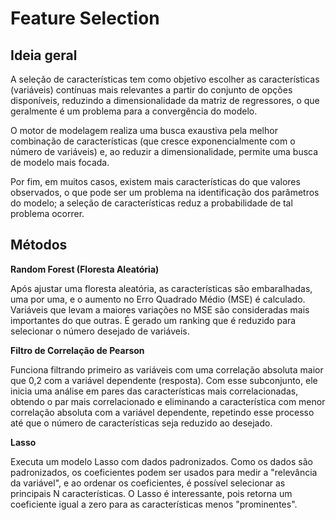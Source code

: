 # Feature Selection

## Ideia geral  

A seleção de características tem como objetivo escolher as características (variáveis) contínuas mais relevantes a partir do conjunto de opções disponíveis, reduzindo a dimensionalidade da matriz de regressores, o que geralmente é um problema para a convergência do modelo. 

O motor de modelagem realiza uma busca exaustiva pela melhor combinação de características (que cresce exponencialmente com o número de variáveis) e, ao reduzir a dimensionalidade, permite uma busca de modelo mais focada. 

Por fim, em muitos casos, existem mais características do que valores observados, o que pode ser um problema na identificação dos parâmetros do modelo; a seleção de características reduz a probabilidade de tal problema ocorrer. 

## Métodos 

**Random Forest (Floresta Aleatória)** 

Após ajustar uma floresta aleatória, as características são embaralhadas, uma por uma, e o aumento no Erro Quadrado Médio (MSE) é calculado. Variáveis que levam a maiores variações no MSE são consideradas mais importantes do que outras. É gerado um ranking que é reduzido para selecionar o número desejado de variáveis. 

**Filtro de Correlação de Pearson** 

Funciona filtrando primeiro as variáveis com uma correlação absoluta maior que 0,2 com a variável dependente (resposta). Com esse subconjunto, ele inicia uma análise em pares das características mais correlacionadas, obtendo o par mais correlacionado e eliminando a característica com menor correlação absoluta com a variável dependente, repetindo esse processo até que o número de características seja reduzido ao desejado. 

**Lasso** 

Executa um modelo Lasso com dados padronizados. Como os dados são padronizados, os coeficientes podem ser usados para medir a "relevância da variável", e ao ordenar os coeficientes, é possível selecionar as principais N características. O Lasso é interessante, pois retorna um coeficiente igual a zero para as características menos "prominentes". 
